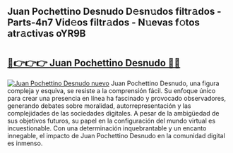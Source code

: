 ## Juan Pochettino Desnudo D𝚎sn𝚞dos filtr𝚊dos - Parts-4n7 Vid𝚎os filtr𝚊dos - N𝚞evas f𝚘tos atr𝚊ctivas oYR9B

# <h2><a href="http://mb6mu5l.tromn.icu/?c=Juan+Pochettino+Desnudo">🔗👉👉👉 Juan Pochettino Desnudo 🔗🔗</a></h2>

[![Juan Pochettino Desnudo nuevo](https://i.imgur.com/pEAQMta.gif)](http://mb6mu5l.tromn.icu/?c=Juan+Pochettino+Desnudo)
Juan Pochettino Desnudo, una figura compleja y esquiva, se resiste a la comprensión fácil. Su enfoque único para crear una presencia en línea ha fascinado y provocado observadores, generando debates sobre moralidad, autorrepresentación y las complejidades de las sociedades digitales. A pesar de la ambigüedad de sus objetivos futuros, su papel en la configuración del mundo virtual es incuestionable. Con una determinación inquebrantable y un encanto innegable, el impacto de Juan Pochettino Desnudo en la comunidad digital es inmenso.
